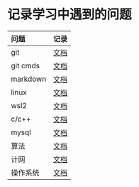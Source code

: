# 记录学习中遇到的问题
|问题|记录|
|:---|:---:|
|git|[文档](./git.md)|
|git cmds|[文档](./git_commands.md)|
|markdown|[文档](./markdown.md)|
|linux|[文档](./linux.md)|
|wsl2|[文档](./wsl2.md)|
|c/c++|[文档](./c++.md)|
|mysql|[文档](./mysql.md)|
|算法|[文档](./algorithm.md)|
|计网|[文档](./computer_network.md)|
|操作系统|[文档](./operating_system.md)|
